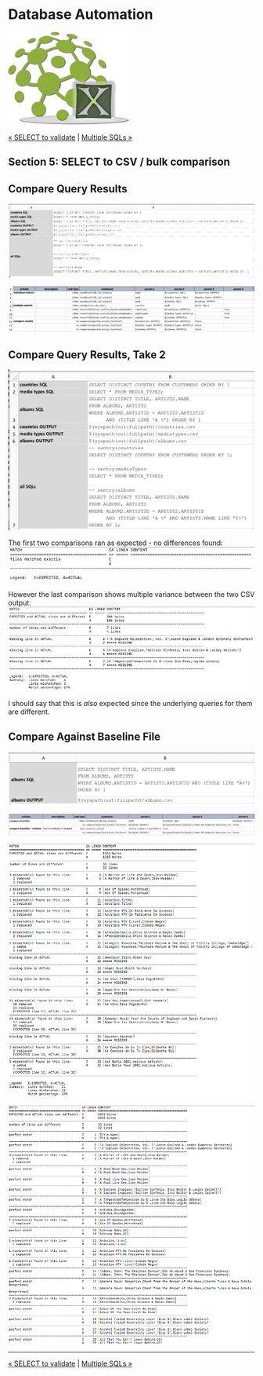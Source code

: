 # Database Automation

![logo](../image/logo-x.png)

<div class="site-links site-links-header">
<a class="link-previous" href="Database-Automation-selectvalidate.html">&laquo; SELECT to validate</a> | 
<a class="link-next" href="Database-Automation-multisql.html">Multiple SQLs &raquo;</a>
</div>


## Section 5: SELECT to CSV / bulk comparison


## Compare Query Results

![Compare1 data](image/rdbms-03-Compare1.data.png)


![Compare1 script](image/rdbms-03-Compare1.script.png)

## Compare Query Results, Take 2

![Compare2 data](image/rdbms-03-Compare2.data.png)

The first two comparisons ran as expected - no differences found:<br/>
![Compare2 nodif](image/rdbms-03-Compare2.nodiff.png)

However the last comparison shows multiple variance between the two CSV output:<br/>
![Compare2 nodif](image/rdbms-03-Compare2.diff.png)

I should say that this is _also_ expected since the underlying queries for them are different.

## Compare Against Baseline File

![Compare3 data](image/rdbms-03-Compare3.data.png)

![Compare3 script](image/rdbms-03-Compare3.script.png)

![Compare3 compare](image/rdbms-03-Compare3.diff.png)

![Compare3 compare with match](image/rdbms-03-Compare3.diff_and_match.png)



***

<div class="site-links site-links-footer">
<a class="link-previous" href="Database-Automation-selectvalidate.html">&laquo; SELECT to validate</a> | 
<a class="link-next" href="Database-Automation-multisql.html">Multiple SQLs &raquo;</a>
</div>
